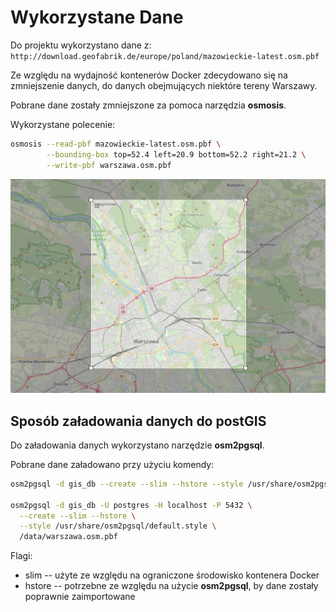 # Wykorzystane Dane
Do projektu wykorzystano dane z: `http://download.geofabrik.de/europe/poland/mazowieckie-latest.osm.pbf`

Ze względu na wydajność kontenerów Docker zdecydowano się na zmniejszenie danych, do danych obejmujących niektóre tereny Warszawy.

Pobrane dane zostały zmniejszone za pomoca narzędzia **osmosis**. 

Wykorzystane polecenie:
```bash
osmosis --read-pbf mazowieckie-latest.osm.pbf \
        --bounding-box top=52.4 left=20.9 bottom=52.2 right=21.2 \
        --write-pbf warszawa.osm.pbf
```
![Podgląd wybranego obszaru](./img/data-area.png)


## Sposób załadowania danych do postGIS
Do załadowania danych wykorzystano narzędzie **osm2pgsql**. 

Pobrane dane załadowano przy użyciu komendy:
```bash
osm2pgsql -d gis_db --create --slim --hstore --style /usr/share/osm2pgsql/default.style /data/warszawa.osm.pbf

osm2pgsql -d gis_db -U postgres -H localhost -P 5432 \
  --create --slim --hstore \
  --style /usr/share/osm2pgsql/default.style \
  /data/warszawa.osm.pbf
```
Flagi:
* slim -- użyte ze względu na ograniczone środowisko kontenera Docker
* hstore -- potrzebne ze względu na użycie **osm2pgsql**, by dane zostały poprawnie zaimportowane

